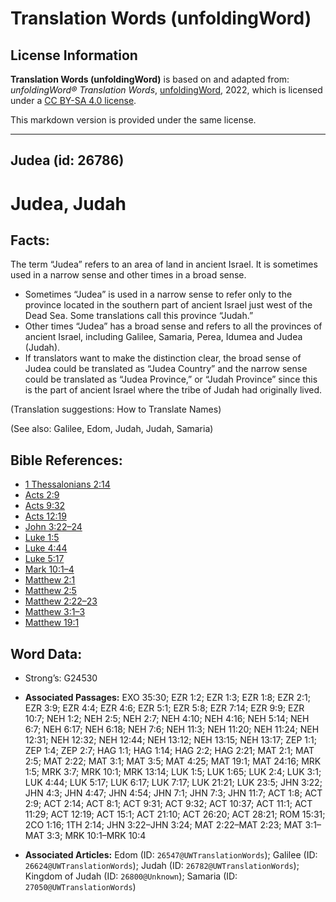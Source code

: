 # Translation Words (unfoldingWord)

## License Information

**Translation Words (unfoldingWord)** is based on and adapted from: _unfoldingWord® Translation Words_, [unfoldingWord](https://unfoldingword.org/utw), 2022, which is licensed under a [CC BY-SA 4.0 license](https://creativecommons.org/licenses/by-sa/4.0/legalcode.en).

This markdown version is provided under the same license.



--------------------------------

## Judea (id: 26786)

Judea, Judah
============

Facts:
------

The term “Judea” refers to an area of land in ancient Israel. It is sometimes used in a narrow sense and other times in a broad sense.

* Sometimes “Judea” is used in a narrow sense to refer only to the province located in the southern part of ancient Israel just west of the Dead Sea. Some translations call this province “Judah.”
* Other times “Judea” has a broad sense and refers to all the provinces of ancient Israel, including Galilee, Samaria, Perea, Idumea and Judea (Judah).
* If translators want to make the distinction clear, the broad sense of Judea could be translated as “Judea Country” and the narrow sense could be translated as “Judea Province,” or “Judah Province” since this is the part of ancient Israel where the tribe of Judah had originally lived.

(Translation suggestions: How to Translate Names)

(See also: Galilee, Edom, Judah, Judah, Samaria)

Bible References:
-----------------

* [1 Thessalonians 2:14](https://ref.ly/1Thess2:14)
* [Acts 2:9](https://ref.ly/Acts2:9)
* [Acts 9:32](https://ref.ly/Acts9:32)
* [Acts 12:19](https://ref.ly/Acts12:19)
* [John 3:22–24](https://ref.ly/John3:22-John3:24)
* [Luke 1:5](https://ref.ly/Luke1:5)
* [Luke 4:44](https://ref.ly/Luke4:44)
* [Luke 5:17](https://ref.ly/Luke5:17)
* [Mark 10:1–4](https://ref.ly/Mark10:1-Mark10:4)
* [Matthew 2:1](https://ref.ly/Matt2:1)
* [Matthew 2:5](https://ref.ly/Matt2:5)
* [Matthew 2:22–23](https://ref.ly/Matt2:22-Matt2:23)
* [Matthew 3:1–3](https://ref.ly/Matt3:1-Matt3:3)
* [Matthew 19:1](https://ref.ly/Matt19:1)

Word Data:
----------

* Strong’s: G24530

* **Associated Passages:** EXO 35:30; EZR 1:2; EZR 1:3; EZR 1:8; EZR 2:1; EZR 3:9; EZR 4:4; EZR 4:6; EZR 5:1; EZR 5:8; EZR 7:14; EZR 9:9; EZR 10:7; NEH 1:2; NEH 2:5; NEH 2:7; NEH 4:10; NEH 4:16; NEH 5:14; NEH 6:7; NEH 6:17; NEH 6:18; NEH 7:6; NEH 11:3; NEH 11:20; NEH 11:24; NEH 12:31; NEH 12:32; NEH 12:44; NEH 13:12; NEH 13:15; NEH 13:17; ZEP 1:1; ZEP 1:4; ZEP 2:7; HAG 1:1; HAG 1:14; HAG 2:2; HAG 2:21; MAT 2:1; MAT 2:5; MAT 2:22; MAT 3:1; MAT 3:5; MAT 4:25; MAT 19:1; MAT 24:16; MRK 1:5; MRK 3:7; MRK 10:1; MRK 13:14; LUK 1:5; LUK 1:65; LUK 2:4; LUK 3:1; LUK 4:44; LUK 5:17; LUK 6:17; LUK 7:17; LUK 21:21; LUK 23:5; JHN 3:22; JHN 4:3; JHN 4:47; JHN 4:54; JHN 7:1; JHN 7:3; JHN 11:7; ACT 1:8; ACT 2:9; ACT 2:14; ACT 8:1; ACT 9:31; ACT 9:32; ACT 10:37; ACT 11:1; ACT 11:29; ACT 12:19; ACT 15:1; ACT 21:10; ACT 26:20; ACT 28:21; ROM 15:31; 2CO 1:16; 1TH 2:14; JHN 3:22–JHN 3:24; MAT 2:22–MAT 2:23; MAT 3:1–MAT 3:3; MRK 10:1–MRK 10:4
* **Associated Articles:** Edom (ID: `26547@UWTranslationWords`); Galilee (ID: `26624@UWTranslationWords`); Judah (ID: `26782@UWTranslationWords`); Kingdom of Judah (ID: `26800@Unknown`); Samaria (ID: `27050@UWTranslationWords`)

